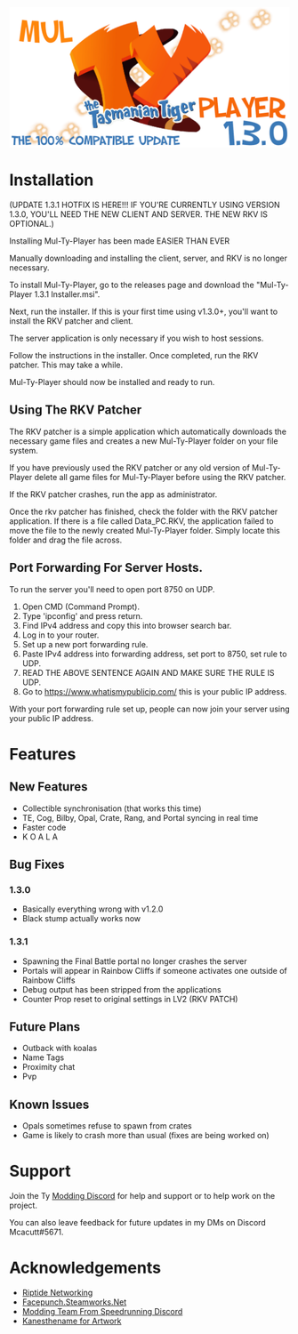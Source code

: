 
![Mul-Ty-Player](/Multyplayer%20logo.png)

# Installation

(UPDATE 1.3.1 HOTFIX IS HERE!!! IF YOU'RE CURRENTLY USING VERSION 1.3.0, YOU'LL NEED THE NEW CLIENT AND SERVER. THE NEW RKV IS OPTIONAL.)

Installing Mul-Ty-Player has been made EASIER THAN EVER

Manually downloading and installing the client, server, and RKV is no longer necessary.

To install Mul-Ty-Player, go to the releases page and download the "Mul-Ty-Player 1.3.1 Installer.msi".

Next, run the installer. If this is your first time using v1.3.0+, you'll want to install the RKV patcher and client.

The server application is only necessary if you wish to host sessions.

Follow the instructions in the installer. Once completed, run the RKV patcher. This may take a while.

Mul-Ty-Player should now be installed and ready to run.

## Using The RKV Patcher

The RKV patcher is a simple application which automatically downloads the necessary game files and creates a new Mul-Ty-Player folder on your file system.

If you have previously used the RKV patcher or any old version of Mul-Ty-Player delete all game files for Mul-Ty-Player before using the RKV patcher.

If the RKV patcher crashes, run the app as administrator.

Once the rkv patcher has finished, check the folder with the RKV patcher application. If there is a file called Data_PC.RKV,
the application failed to move the file to the newly created Mul-Ty-Player folder. Simply locate this folder and drag the file across.

## Port Forwarding For Server Hosts.
To run the server you'll need to open port 8750 on UDP.

1. Open CMD (Command Prompt).
2. Type 'ipconfig' and press return.
3. Find IPv4 address and copy this into browser search bar.
4. Log in to your router.
5. Set up a new port forwarding rule.
6. Paste IPv4 address into forwarding address, set port to 8750, set rule to UDP.
7. READ THE ABOVE SENTENCE AGAIN AND MAKE SURE THE RULE IS UDP.
8. Go to https://www.whatismypublicip.com/ this is your public IP address.

With your port forwarding rule set up, people can now join your server using your public IP address.

# Features

## New Features
- Collectible synchronisation (that works this time)
- TE, Cog, Bilby, Opal, Crate, Rang, and Portal syncing in real time
- Faster code
- K O A L A

## Bug Fixes

### 1.3.0
- Basically everything wrong with v1.2.0
- Black stump actually works now

### 1.3.1
- Spawning the Final Battle portal no longer crashes the server
- Portals will appear in Rainbow Cliffs if someone activates one outside of Rainbow Cliffs
- Debug output has been stripped from the applications
- Counter Prop reset to original settings in LV2 (RKV PATCH)

## Future Plans
- Outback with koalas
- Name Tags
- Proximity chat
- Pvp

## Known Issues
- Opals sometimes refuse to spawn from crates
- Game is likely to crash more than usual (fixes are being worked on)

# Support

Join the Ty [Modding Discord](https://discord.gg/ENTV72BWru) for help and support or to help work on the project.

You can also leave feedback for future updates in my DMs on Discord Mcacutt#5671.

# Acknowledgements

 - [Riptide Networking](https://github.com/RiptideNetworking/Riptide)
 - [Facepunch.Steamworks.Net](https://wiki.facepunch.com/steamworks/)
 - [Modding Team From Speedrunning Discord](https://discord.gg/ENTV72BWru)
 - [Kanesthename for Artwork](https://www.deviantart.com/kanesthename/art/Ty-The-Tasmanian-Tiger-Logo-Recreation-Render-271468546)
 
